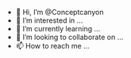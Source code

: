 - 👋 Hi, I’m @Conceptcanyon
- 👀 I’m interested in ...
- 🌱 I’m currently learning ...
- 💞️ I’m looking to collaborate on ...
- 📫 How to reach me ...

<!---
Conceptcanyon/Conceptcanyon is a ✨ special ✨ repository because its `README.md` (this file) appears on your GitHub profile.
You can click the Preview link to take a look at your changes.
--->
